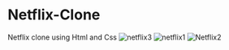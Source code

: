 # Netflix-Clone
Netflix clone using Html and Css
![netflix3](https://github.com/user-attachments/assets/32bb0a09-fddf-4a69-9bca-fbf473c98f3a)
![netflix1](https://github.com/user-attachments/assets/074f970f-dbfe-4bf1-ac79-9ab8f027e592)
![Netflix2](https://github.com/user-attachments/assets/dd799eef-ec54-485e-83c3-3cc506a5991e)

